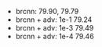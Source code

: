 - brcnn: 79.90, 79.79
- brcnn + adv: 1e-1 79.24
- brcnn + adv: 1e-3 79.49
- brcnn + adv: 1e-4 79.46
